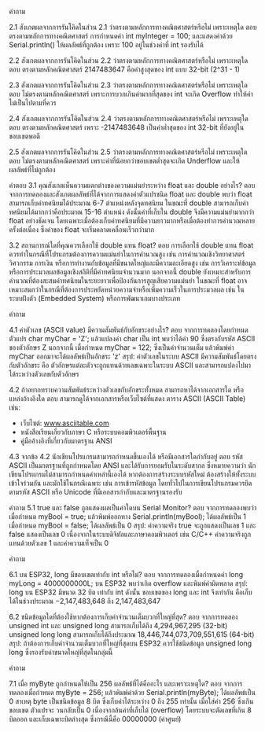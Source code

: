 คำถาม

2.1 สังเกตผลจากการรันโคิดในส่วน 2.1 ว่าตรงตามหลักการทางคณิตศาสตร์หรือไม่ เพราะเหตุใด
ตอบ ตรงตามหลักการทางคณิตศาสตร์
การกำหนดค่า int myInteger = 100; และแสดงค่าด้วย Serial.println() ให้ผลลัพธ์ที่ถูกต้อง เพราะ 100 อยู่ในช่วงค่าที่ int รองรับได้

2.2 สังเกตผลจากการรันโคิดในส่วน 2.2 ว่าตรงตามหลักการทางคณิตศาสตร์หรือไม่ เพราะเหตุใด
ตอบ ตรงตามหลักคณิตศาสตร์
2147483647 คือค่าสูงสุดของ int แบบ 32-bit (2^31 - 1)

2.3 สังเกตผลจากการรันโคิดในส่วน 2.3 ว่าตรงตามหลักการทางคณิตศาสตร์หรือไม่ เพราะเหตุใด
ตอบ ไม่ตรงตามหลักคณิตศาสตร์ เพราะการบวกเกินค่ามากที่สุดของ int จะเกิด Overflow ทำให้ค่าไม่เป็นไปตามที่ควร

2.4 สังเกตผลจากการรันโคิดในส่วน 2.4 ว่าตรงตามหลักการทางคณิตศาสตร์หรือไม่ เพราะเหตุใด
ตอบ ตรงตามหลักคณิตศาสตร์ เพราะ -2147483648 เป็นค่าต่ำสุดของ int 32-bit ที่ยังอยู่ในขอบเขตพอดี

2.5 สังเกตผลจากการรันโคิดในส่วน 2.5 ว่าตรงตามหลักการทางคณิตศาสตร์หรือไม่ เพราะเหตุใด
ตอบ ไม่ตรงตามหลักคณิตศาสตร์ เพราะค่าที่น้อยกว่าขอบเขตต่ำสุดจะเกิด Underflow และให้ผลลัพธ์ที่ไม่ถูกต้อง


คำตอบ
3.1 คุณสังเกตเห็นความแตกต่างของความแม่นยำระหว่าง float และ double อย่างไร?
ตอบ จากการทดลองและสังเกตผลลัพธ์ที่ได้จากการแสดงค่าตัวแปรชนิด float และ double พบว่า float สามารถเก็บค่าทศนิยมได้ประมาณ 6-7 ตำแหน่งหลังจุดทศนิยม ในขณะที่ double สามารถเก็บค่าทศนิยมได้มากกว่าคือประมาณ 15-16 ตำแหน่ง ดังนั้นค่าที่เก็บใน double จึงมีความแม่นยำมากกว่า float อย่างชัดเจน โดยเฉพาะเมื่อต้องเก็บค่าทศนิยมที่มีความยาวมากหรือเมื่อต้องทำการคำนวณหลายครั้งต่อเนื่อง ซึ่งค่าของ float จะเริ่มคลาดเคลื่อนเร็วกว่ามาก

3.2 สถานการณ์ใดที่คุณควรเลือกใช้ double แทน float?
ตอบ การเลือกใช้ double แทน float ควรทำในกรณีที่โปรแกรมต้องการความแม่นยำในการคำนวณสูง เช่น การคำนวณเชิงวิทยาศาสตร์ วิศวกรรม การเงิน หรือการทำงานกับข้อมูลที่มีขนาดใหญ่และมีความละเอียดสูง เช่น การวิเคราะห์ข้อมูล หรือการประมวลผลข้อมูลเชิงสถิติที่มีค่าทศนิยมจำนวนมาก นอกจากนี้ double ยังเหมาะสำหรับการคำนวณที่ต้องสะสมค่าทศนิยมในระยะยาวเพื่อป้องกันการสูญเสียความแม่นยำ ในขณะที่ float อาจเหมาะสมกว่าในกรณีที่ต้องการประหยัดหน่วยความจำหรือเพิ่มความเร็วในการประมวลผล เช่น ในระบบฝังตัว (Embedded System) หรือการพัฒนาเกมบางประเภท

คำถาม

4.1 ค่าตัวเลข (ASCII value) มีความสัมพันธ์กับอักขระอย่างไร?
ตอบ จากการทดลองโดยกำหนดตัวแปร char myChar = 'Z'; แล้วแปลงค่า char เป็น int พบว่าได้ค่า 90 ซึ่งตรงกับรหัส ASCII ของตัวอักษร Z นอกจากนี้ เมื่อกำหนด myChar = 122; ซึ่งเป็นค่าจำนวนเต็ม แล้วพิมพ์ค่า myChar ออกมาจะได้ผลลัพธ์เป็นอักขระ 'z'
สรุป: ค่าตัวเลขในระบบ ASCII มีความสัมพันธ์โดยตรงกับตัวอักขระ คือ ตัวอักษรแต่ละตัวจะถูกแทนด้วยเลขเฉพาะในระบบ ASCII และสามารถแปลงไปมาได้ระหว่างตัวเลขกับตัวอักษร


4.2 ถ้าอยากทราบความสัมพันธ์ระหว่างตัวเลขกับอักขระทั้งหมด สามารถหาได้จากเอกสารใด หรือแหล่งอ้างอิงใด
ตอบ สามารถดูได้จากเอกสารหรือเว็บไซต์ที่แสดง ตาราง ASCII (ASCII Table) เช่น:
- เว็บไซต์: www.asciitable.com
- หนังสือเรียนเกี่ยวกับภาษา C หรือระบบคอมพิวเตอร์พื้นฐาน
- คู่มืออ้างอิงที่เกี่ยวกับมาตรฐาน ANSI

4.3 จากข้อ 4.2 นักเขียนโปรแกรมสามารถกำหนดขึ้นเองได้ หรือมีเอกสารใดกำกับอยู่
ตอบ รหัส ASCII เป็นมาตรฐานที่ถูกกำหนดโดย ANSI และได้รับการยอมรับในระดับสากล ซึ่งหมายความว่า นักเขียนโปรแกรมไม่สามารถกำหนดค่าเหล่านี้เองได้ หากต้องการสร้างระบบรหัสใหม่ ต้องสร้างให้ทั้งระบบเข้าใจร่วมกัน และมักใช้ในกรณีเฉพาะ เช่น การเข้ารหัสข้อมูล
โดยทั่วไปในการเขียนโปรแกรมควรยึดตามรหัส ASCII หรือ Unicode ที่มีเอกสารกำกับและมาตรฐานรองรับ

คำถาม
5.1 true และ false ถูกแสดงผลเป็นค่าใดบน Serial Monitor?
ตอบ จากการทดลองพบว่า เมื่อกำหนด myBool = true; แล้วพิมพ์ออกทาง Serial.println(myBool); ได้ผลลัพธ์เป็น 1
เมื่อกำหนด myBool = false; ได้ผลลัพธ์เป็น 0
สรุป: ค่าความจริง true จะถูกแสดงเป็นเลข 1 และ false แสดงเป็นเลข 0 เนื่องจากในระบบดิจิทัลและภาษาคอมพิวเตอร์ เช่น C/C++ ค่าความจริงถูกแทนด้วยตัวเลข 1 และค่าความเท็จเป็น 0

คำถาม

6.1 บน ESP32, long มีขอบเขตเท่ากับ int หรือไม่?
ตอบ จากการทดลองเมื่อกำหนดค่า long myLong = 4000000000L; บน ESP32 พบว่าเกิด overflow และพิมพ์ค่าผิดพลาด
สรุป: long บน ESP32 มีขนาด 32 บิต เท่ากับ int
ดังนั้น ขอบเขตของ long และ int จึงเท่ากัน คือเก็บได้ในช่วงประมาณ −2,147,483,648 ถึง 2,147,483,647

6.2 ชนิดข้อมูลใดที่ต้องใช้หากต้องการเก็บค่าจำนวนเต็มบวกที่ใหญ่ที่สุด?
ตอบ จากการทดลอง unsigned int และ unsigned long สามารถเก็บได้ถึง 4,294,967,295 (32-bit)
unsigned long long สามารถเก็บได้ถึงประมาณ 18,446,744,073,709,551,615 (64-bit)
สรุป: ถ้าต้องการเก็บค่าจำนวนเต็มบวกที่ใหญ่ที่สุดบน ESP32 ควรใช้ชนิดข้อมูล
unsigned long long ซึ่งรองรับค่าขนาดใหญ่ที่สุดในกลุ่มนี้

คำถาม

7.1 เมื่อ myByte ถูกกำหนดให้เป็น 256 ผลลัพธ์ที่ได้คืออะไร และเพราะเหตุใด?
ตอบ จากการทดลองเมื่อกำหนด myByte = 256; แล้วพิมพ์ค่าด้วย Serial.println(myByte); ได้ผลลัพธ์เป็น 0
สาเหตุ byte เป็นชนิดข้อมูล 8 บิต ซึ่งเก็บค่าได้ระหว่าง 0 ถึง 255 เท่านั้น
เมื่อใส่ค่า 256 ซึ่งเกินขอบเขต ตัวแปรจะ วนกลับเป็น 0 เนื่องจากล้นค่าที่เก็บได้ (overflow)
โดยระบบจะตัดเลขที่เกิน 8 บิตออก และเก็บเฉพาะบิตล่างสุด ซึ่งกรณีนี้คือ 00000000 (ค่าศูนย์)




